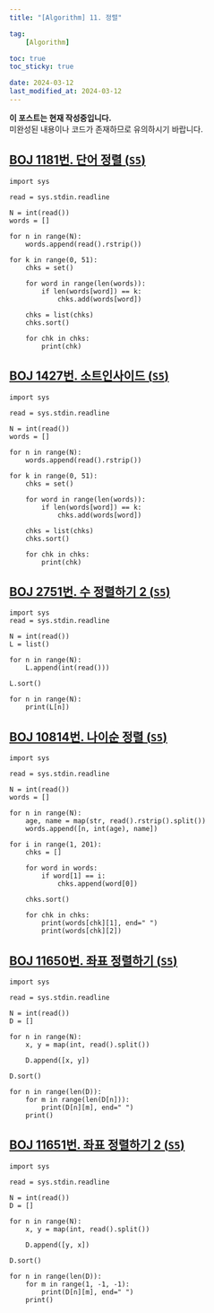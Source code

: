```yaml
---
title: "[Algorithm] 11. 정렬"

tag:
    [Algorithm]

toc: true
toc_sticky: true

date: 2024-03-12
last_modified_at: 2024-03-12
---
```


<p class="notice--primary"><strong>이 포스트는 현재 작성중입니다. </strong><br>미완성된 내용이나 코드가 존재하므로 유의하시기 바랍니다.</p>

## <a href="https://www.acmicpc.net/problem/1181">BOJ 1181번. 단어 정렬 (```S5```)</a>

```
import sys

read = sys.stdin.readline

N = int(read())
words = []

for n in range(N):
    words.append(read().rstrip())

for k in range(0, 51):
    chks = set()

    for word in range(len(words)):
        if len(words[word]) == k:
            chks.add(words[word])

    chks = list(chks)
    chks.sort()

    for chk in chks:
        print(chk)
```

## <a href="https://www.acmicpc.net/problem/1427">BOJ 1427번. 소트인사이드 (```S5```)</a>

```
import sys

read = sys.stdin.readline

N = int(read())
words = []

for n in range(N):
    words.append(read().rstrip())

for k in range(0, 51):
    chks = set()

    for word in range(len(words)):
        if len(words[word]) == k:
            chks.add(words[word])

    chks = list(chks)
    chks.sort()

    for chk in chks:
        print(chk)
```

## <a href="https://www.acmicpc.net/problem/2751">BOJ 2751번. 수 정렬하기 2 (```S5```)</a>

```
import sys
read = sys.stdin.readline

N = int(read())
L = list()

for n in range(N):
    L.append(int(read()))

L.sort()

for n in range(N):
    print(L[n])
```

## <a href="https://www.acmicpc.net/problem/10814">BOJ 10814번. 나이순 정렬 (```S5```)</a>

```
import sys

read = sys.stdin.readline

N = int(read())
words = []

for n in range(N):
    age, name = map(str, read().rstrip().split())
    words.append([n, int(age), name])

for i in range(1, 201):
    chks = []

    for word in words:
        if word[1] == i:
            chks.append(word[0])

    chks.sort()

    for chk in chks:
        print(words[chk][1], end=" ")
        print(words[chk][2])
```

## <a href="https://www.acmicpc.net/problem/11650">BOJ 11650번. 좌표 정렬하기 (```S5```)</a>

```
import sys

read = sys.stdin.readline

N = int(read())
D = []

for n in range(N):
    x, y = map(int, read().split())

    D.append([x, y])

D.sort()

for n in range(len(D)):
    for m in range(len(D[n])):
        print(D[n][m], end=" ")
    print()
```

## <a href="https://www.acmicpc.net/problem/11651">BOJ 11651번. 좌표 정렬하기 2 (```S5```)</a>

```
import sys

read = sys.stdin.readline

N = int(read())
D = []

for n in range(N):
    x, y = map(int, read().split())

    D.append([y, x])

D.sort()

for n in range(len(D)):
    for m in range(1, -1, -1):
        print(D[n][m], end=" ")
    print()
```